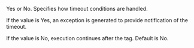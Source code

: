 Yes or No. Specifies how timeout conditions are handled.

If the value is Yes, an exception is generated to provide notification of the timeout.

If the value is No, execution continues after the tag. Default is No.
